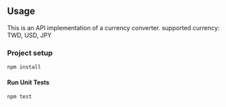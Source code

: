 
## Usage

This is an API implementation of a currency converter.
supported currency: TWD, USD, JPY

### Project setup
```
npm install
```

#### Run Unit Tests
```
npm test
```

